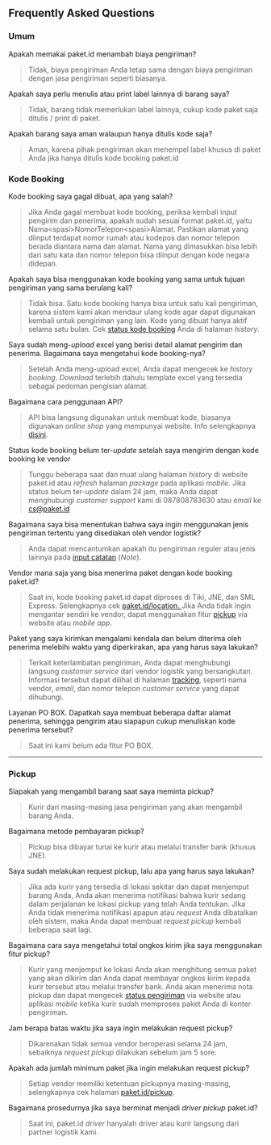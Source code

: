 ## Frequently Asked Questions

### Umum

Apakah memakai paket.id menambah biaya pengiriman?

> Tidak, biaya pengiriman Anda tetap sama dengan biaya pengiriman dengan jasa pengiriman seperti biasanya.

Apakah saya perlu menulis atau print label lainnya di barang saya?

> Tidak, barang tidak memerlukan label lainnya, cukup kode paket saja ditulis / print di paket.

Apakah barang saya aman walaupun hanya ditulis kode saja?

> Aman, karena pihak pengiriman akan menempel label khusus di paket Anda jika hanya ditulis kode booking paket.id



### Kode Booking

Kode booking saya gagal dibuat, apa yang salah?

> Jika Anda gagal membuat kode booking, periksa kembali input pengirim dan penerima, apakah sudah sesuai format paket.id, yaitu Nama&lt;spasi&gt;NomorTelepon&lt;spasi&gt;Alamat. Pastikan alamat yang diinput terdapat nomor rumah atau kodepos dan nomor telepon berada diantara nama dan alamat. Nama yang dimasukkan bisa lebih dari satu kata dan nomor telepon bisa diinput dengan kode negara didepan.

Apakah saya bisa menggunakan kode booking yang sama untuk tujuan pengiriman yang sama berulang kali?

> Tidak bisa. Satu kode booking hanya bisa untuk satu kali pengiriman, karena sistem kami akan mendaur ulang kode agar dapat digunakan kembali untuk pengiriman yang lain. Kode yang dibuat hanya aktif selama satu bulan. Cek [status kode booking](status-paket.md) Anda di halaman _history_.

Saya sudah meng-_upload_ excel yang berisi detail alamat pengirim dan penerima. Bagaimana saya mengetahui kode booking-nya?

> Setelah Anda meng-upload excel, Anda dapat mengecek ke _history booking_. _Download_ terlebih dahulu template excel yang tersedia sebagai pedoman pengisian alamat.

Bagaimana cara penggunaan API?

> API bisa langsung digunakan untuk membuat kode, biasanya digunakan _online shop_ yang mempunyai website. Info selengkapnya [disini](api.md).

Status kode booking belum ter-_update_ setelah saya mengirim dengan kode booking ke vendor

> Tunggu beberapa saat dan muat ulang halaman _history_ di website paket.id atau _refresh_ halaman _package_ pada aplikasi _mobile_. Jika status belum ter-_update_ dalam 24 jam, maka Anda dapat menghubungi _customer support_ kami di 087808783630 atau _email_ ke cs@paket.id

Bagaimana saya bisa menentukan bahwa saya ingin menggunakan jenis pengiriman tertentu yang disediakan oleh vendor logistik?

> Anda dapat mencantumkan apakah itu pengiriman reguler atau jenis lainnya pada [input catatan](input-opsional.md) \(_Note_\).

Vendor mana saja yang bisa menerima paket dengan kode booking paket.id?

> Saat ini, kode booking paket.id dapat diproses di Tiki, JNE, dan SML Express. Selengkapnya cek [paket.id/location. ](/paket.id/location)Jika Anda tidak ingin mengantar sendiri ke vendor, dapat menggunakan fitur [pickup](pickup.md) via website atau _mobile app_.

Paket yang saya kirimkan mengalami kendala dan belum diterima oleh penerima melebihi waktu yang diperkirakan, apa yang harus saya lakukan?

> Terkait keterlambatan pengiriman, Anda dapat menghubungi langsung _customer service_ dari vendor logistik yang bersangkutan. Informasi tersebut dapat dilihat di halaman [tracking](https://paket.id/tracking), seperti nama vendor, _email_, dan nomor telepon _customer service_ yang dapat dihubungi.

Layanan PO BOX. Dapatkah saya membuat beberapa daftar alamat penerima, sehingga pengirim atau siapapun cukup menuliskan kode penerima tersebut?

> Saat ini kami belum ada fitur PO BOX.

---

### Pickup

Siapakah yang mengambil barang saat saya meminta pickup?

> Kurir dari masing-masing jasa pengiriman yang akan mengambil barang Anda.

Bagaimana metode pembayaran pickup?

> Pickup bisa dibayar tunai ke kurir atau melalui transfer bank \(khusus JNE\).

Saya sudah melakukan request pickup, lalu apa yang harus saya lakukan?

> Jika ada kurir yang tersedia di lokasi sekitar dan dapat menjemput barang Anda, Anda akan menerima notifikasi bahwa kurir sedang dalam perjalanan ke lokasi pickup yang telah Anda tentukan. Jika Anda tidak menerima notifikasi apapun atau _request_ Anda dibatalkan oleh sistem, maka Anda dapat membuat _request_ _pickup_ kembali beberapa saat lagi.

Bagaimana cara saya mengetahui total ongkos kirim jika saya menggunakan fitur pickup?

> Kurir yang menjemput ke lokasi Anda akan menghitung semua paket yang akan dikirim dan Anda dapat membayar ongkos kirim kepada kurir tersebut atau melalui transfer bank. Anda akan menerima nota pickup dan dapat mengecek [status pengiriman](status-paket.md) via website atau aplikasi _mobile_ ketika kurir sudah memproses paket Anda di konter pengiriman.

Jam berapa batas waktu jika saya ingin melakukan request pickup?

> Dikarenakan tidak semua vendor beroperasi selama 24 jam, sebaiknya _request pickup_ dilakukan sebelum jam 5 sore.

Apakah ada jumlah minimum paket jika ingin melakukan request pickup?

> Setiap vendor memiliki ketentuan pickupnya masing-masing, selengkapnya cek halaman [paket.id/pickup](https://paket.id/pickup).

Bagaimana prosedurnya jika saya berminat menjadi _driver pickup_ paket.id?

> Saat ini, paket.id _driver_ hanyalah driver atau kurir langsung dari partner logistik kami.



